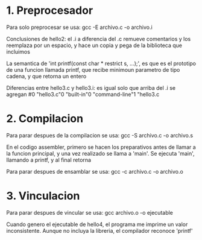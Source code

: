 # 1. Preprocesador

Para solo preprocesar se usa: gcc -E archivo.c -o archivo.i

Conclusiones de hello2: el .i a diferencia del .c remueve comentarios y los reemplaza por un espacio, y hace un copia
y pega de la biblioteca que incluimos

La semantica de 'int printf(const char * restrict s, ...);', es que es el prototipo de una funcion llamada printf,
que recibe minimoun parametro de tipo cadena, y que retorna un entero

Diferencias entre hello3.c y hello3.i: es igual solo que arriba del .i se agregan
#0 "hello3.c"0 "built-in"0 "command-line"1 "hello3.c

# 2. Compilacion

Para parar despues de la compilacion se usa: gcc -S archivo.c -o archivo.s

En el codigo assembler, primero se hacen los preparativos antes de llamar a la funcion principal,
y una vez realizado se llama a 'main'. Se ejecuta 'main', llamando a printf, y al final retorna

Para parar despues de ensamblar se usa: gcc -c archivo.c -o archivo.o

# 3. Vinculacion

Para parar despues de vincular se usa: gcc archivo.o -o ejecutable

Cuando genero el ejecutable de hello4, el programa me imprime un valor inconsistente.
Aunque no incluya la libreria, el compilador reconoce 'printf'